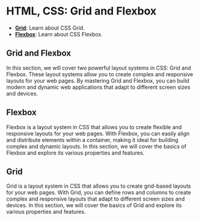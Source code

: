 # HTML, CSS: Grid and Flexbox

- [**Grid**](/Stage-6/Grid.md): Learn about CSS Grid.
- [**Flexbox**](/Stage-6/Flexbox.md): Learn about CSS Flexbox.

## Grid and Flexbox

In this section, we will cover two powerful layout systems in CSS: Grid and Flexbox. These layout systems allow you to create complex and responsive layouts for your web pages. By mastering Grid and Flexbox, you can build modern and dynamic web applications that adapt to different screen sizes and devices.

## Flexbox 
Flexbox is a layout system in CSS that allows you to create flexible and responsive layouts for your web pages. With Flexbox, you can easily align and distribute elements within a container, making it ideal for building complex and dynamic layouts. In this section, we will cover the basics of Flexbox and explore its various properties and features.

## Grid
Grid is a layout system in CSS that allows you to create grid-based layouts for your web pages. With Grid, you can define rows and columns to create complex and responsive layouts that adapt to different screen sizes and devices. In this section, we will cover the basics of Grid and explore its various properties and features.